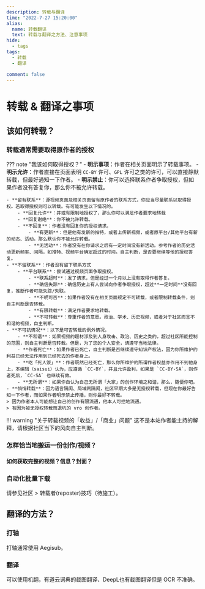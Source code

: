 ```yaml
---
description: 转载与翻译
time: "2022-7-27 15:20:00"
alias: 
  name: 转载翻译
  text: 转载与翻译之方法、注意事项
hide:
  - tags
tags:
  - 转载
  - 翻译

comment: false
---
```


# 转载 & 翻译之事项
## 该如何转载？

### 转载通常需要取得原作者的授权

??? note "我该如何取得授权？"
	- **明示事项**：作者在相关页面明示了转载事项。
    	- **明示允许**：作者直接在页面表明 `CC-BY` 许可、`GPL` 许可之类的许可，可以直接静默转载，但最好通知一下作者。
    	- **明示禁止**：你可以选择联系作者争取授权，但如果作者没有答复你，那么你不被允许转载。

	- **留有联系**：源视频页面及相关页面留有原作者的联系方式，你应当尽量联系以取得授权。若取得授权则可以转载。有可能发生以下情况的。
		- **回复允许**：并或有限制地授权了，那么你可以满足作者要求地转载
		- **回复谢绝**：你不被允许转载。
		- **不回复**：作者没有回复你的授权请求。
    		- **有更新**：但是他有发新的推特，或者上传新视频，或者原平台/其他平台有新的动态、活动。那么默认你不被允许转载。
    		- **无活动**：作者没有在你请求之后有一定时间没有新活动。参考作者的历史活动更新频率、间隔，如推特、视频平台确定超过的时间。自主判断，是否要继续等他的授权答复。
	- **不留联系**：作者没有留下联系方式
    	- **平台联系**：尝试通过视频页面争取授权。
    		- **联系超时**：发了请求，但是经过一个月以上没有取得作者答复。
    		- **确信失踪**：确信历史上有人尝试向作者争取授权，超过**一定时间**没有回复，推断作者可能失踪/失联。
			- **不明可否**：如果作者没有在相关页面规定不可转载，或者限制转载条件，则自主判断是否转载。
			- **有限转载**：满足作者要求地转载。
			- **不可转载**：尊重作者的意愿。政治、学术、历史视频，或者对于社区而言不和谐的视频，自主判断。
	- **不可抗情况**：以下是可否转载的例外情况。
    	- **不和谐**：如果视频的题材涉及到人身攻击、政治、历史之类的，超过社区所能控制的范围，则自主判断是否转载。但是，为了您的个人安全，请遵守当地法律。
    	- **作者死亡**：如果作者已死亡，自主判断是否继续遵守知识产权法，因为你所维护的利益已经无法作用到已经死去的作者身上。
  		- **吃「死人饭」**：作者既然已经死亡，那么你所维护的所谓作者权益亦作用不到他身上，本编辑（saisui）认为，应遵循 `CC-BY`，并且允许盈利，如果是 `CC-BY-SA`，则作者死后，`CC-SA` 也继续有效。
    	- **无所谓**：如果你自认为自己无所谓「大家」的创作环境之和谐，那么，随便你吧。
	- **悄悄转载**：因为语言隔阂、局域网隔阂，社区早期大多是无授权转载，但现在你最好告知一下作者，而如果作者明示禁止传播，则你最好不转载。
	> 因为作者本人可能想让自己的创作有限流通，他本人可控地流通。
	> 有因为被无授权转载而退坑的 vro 创作者。

!!! warning "关于转载视频的「收益」/「商业」问题"
	这不是本站作者能主持的解释，请根据社区当下的风向自主判断。

### 怎样恰当地搬运一份创作/视频？

#### 如何获取完整的视频？信息？封面？

### 自动化批量下载

请参见社区 > 转载者(reposter)技巧（待施工）。

## 翻译的方法？


### 打轴

打轴通常使用 Aegisub。

### 翻译

可以使用机翻，有道云词典的截图翻译、DeepL也有截图翻译但是 OCR 不准确。
